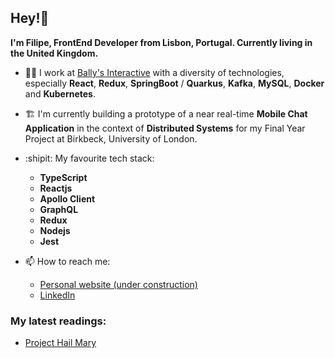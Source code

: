 ## Hey!👋

**I'm Filipe, FrontEnd Developer from Lisbon, Portugal. Currently living in the United Kingdom.**

- :man_technologist: I work at [Bally's Interactive](https://careers.ballysinteractive.com/) with a diversity of technologies, especially **React**, **Redux**, **SpringBoot** / **Quarkus**, **Kafka**, **MySQL**, **Docker** and **Kubernetes**.

- :building_construction: I'm currently building a prototype of a near real-time **Mobile Chat Application** in the context of **Distributed Systems** for my Final Year Project at Birkbeck, University of London.

- :shipit: My favourite tech stack:
  * **TypeScript**
  * **Reactjs**
  * **Apollo Client**
  * **GraphQL**
  * **Redux**
  * **Nodejs**
  * **Jest**

- :mailbox: How to reach me:
  * [Personal website (under construction)](https://filipec.dev/)
  * [LinkedIn](https://www.linkedin.com/in/filipecosta-dev/)

### My latest readings:
* [Project Hail Mary](https://www.waterstones.com/book/project-hail-mary/andy-weir/9781529157468)

<!--
- hacky comment
-->
